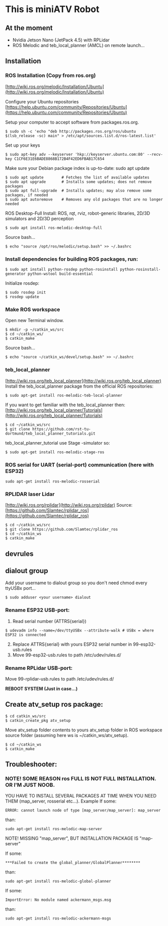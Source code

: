 # This is miniATV Robot

## At the moment
- Nvidia Jetson Nano (JetPack 4.5) with RPLidar
- ROS Melodic and teb_local_planner (AMCL) on remote launch...

## Installation
### ROS Installation (Copy from ros.org)
[http://wiki.ros.org/melodic/Installation/Ubuntu](http://wiki.ros.org/melodic/Installation/Ubuntu)

Configure your Ubuntu repositories
[https://help.ubuntu.com/community/Repositories/Ubuntu](https://help.ubuntu.com/community/Repositories/Ubuntu)

Setup your computer to accept software from packages.ros.org.
```
$ sudo sh -c 'echo "deb http://packages.ros.org/ros/ubuntu $(lsb_release -sc) main" > /etc/apt/sources.list.d/ros-latest.list'
```
Set up your keys
```
$ sudo apt-key adv --keyserver 'hkp://keyserver.ubuntu.com:80' --recv-key C1CF6E31E6BADE8868B172B4F42ED6FBAB17C654
```
Make sure your Debian package index is up-to-date:
sudo apt update
```
$ sudo apt update        # Fetches the list of available updates
$ sudo apt upgrade       # Installs some updates; does not remove packages
$ sudo apt full-upgrade  # Installs updates; may also remove some packages, if needed
$ sudo apt autoremove    # Removes any old packages that are no longer needed
```

ROS Desktop-Full Install: ROS, rqt, rviz, robot-generic libraries, 2D/3D simulators and 2D/3D perception
```
$ sudo apt install ros-melodic-desktop-full
```
Source bash...
```
$ echo "source /opt/ros/melodic/setup.bash" >> ~/.bashrc
```
### Install dependencies for building ROS packages, run:
```
$ sudo apt install python-rosdep python-rosinstall python-rosinstall-generator python-wstool build-essential
```
Initialize rosdep:
```
$ sudo rosdep init
$ rosdep update
```

### Make ROS workspace
Open new Terminal window.
```
$ mkdir -p ~/catkin_ws/src
$ cd ~/catkin_ws/
$ catkin_make
```
Source bash...
```
$ echo "source ~/catkin_ws/devel/setup.bash" >> ~/.bashrc
```

### teb_local_planner
[http://wiki.ros.org/teb_local_planner](http://wiki.ros.org/teb_local_planner)
Install the teb_local_planner package from the official ROS repositories:
```
$ sudo apt-get install ros-melodic-teb-local-planner
```
If you want to get familiar with the teb_local_planner then:
[http://wiki.ros.org/teb_local_planner/Tutorials](http://wiki.ros.org/teb_local_planner/Tutorials)
```
$ cd ~/catkin_ws/src
$ git clone https://github.com/rst-tu-dortmund/teb_local_planner_tutorials.git
```
teb_local_planner_tutorial use Stage -simulator so:
```
$ sudo apt-get install ros-melodic-stage-ros
```



### ROS serial for UART (serial-port) communication (here with ESP32)
```
sudo apt-get install ros-melodic-rosserial
```

### RPLIDAR laser Lidar
[http://wiki.ros.org/rplidar](http://wiki.ros.org/rplidar)
Source: [https://github.com/Slamtec/rplidar_ros](https://github.com/Slamtec/rplidar_ros)
```
$ cd ~/catkin_ws/src
$ git clone https://github.com/Slamtec/rplidar_ros
$ cd ~/catkin_ws
$ catkin_make
```

## devrules
## dialout group
Add your username to dialout group so you don't need chmod every ttyUSBx port...
```
$ sudo adduser <your username> dialout
```

### Rename ESP32 USB-port:
1. Read serial number (ATTRS{serial}) 
```
$ udevadm info --name=/dev/ttyUSBx --attribute-walk # USBx = where ESP32 is connected
```
2. Replace ATTRS{serial} with yours ESP32 serial number in 99-esp32-usb.rules
3. Move 99-esp32-usb.rules to path /etc/udev/rules.d/

### Rename RPLidar USB-port:
Move 99-rplidar-usb.rules to path /etc/udev/rules.d/

**REBOOT SYSTEM (Just in case...)**

## Create atv_setup ros package:

```
$ cd catkin_ws/src
$ catkin_create_pkg atv_setup
```
Move atv_setup folder contents to yours atv_setup folder in ROS workspace source folder (assuming here ws is ~/catkin_ws/atv_setup).
```
$ cd ~/catkin_ws
$ catkin_make
```

## Troubleshooter:
### NOTE! SOME REASON ros FULL IS NOT FULL INSTALLATION. OR I'M JUST NOOB.
YOU HAVE TO INSTALL SEVERAL PACKAGES AT TIME WHEN YOU NEED THEM (map_server, rosserial etc...).
Example
If some:
```
ERROR: cannot launch node of type [map_server/map_server]: map_server
```
than:
```
sudo apt-get install ros-melodic-map-server
```
NOTE! MISSING "map_server", BUT INSTALLATION PACKAGE IS "map-server"

If some:
```
***Failed to create the global_planner/GlobalPlanner********
```
than:
```
sudo apt-get install ros-melodic-global-planner
```

If some:
```
ImportError: No module named ackermann_msgs.msg
```
than:
```
sudo apt-get install ros-melodic-ackermann-msgs
```
